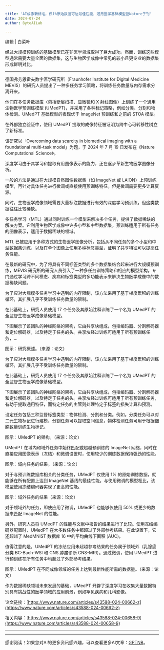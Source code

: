 ```yaml
---

title: 'AI成像新标准，仅1%原始数据可达最佳性能，通用医学基础模型登Nature子刊'
date: 2024-07-24
author: ByteAILab

---
```


编辑 | 白菜叶

经过大规模预训练的基础模型已在非医学领域取得了巨大成功。然而，训练这些模型通常需要大量全面的数据集，这与生物医学成像中常见的较小且更专业的数据集形成鲜明对比。

---


德国弗劳恩霍夫数字医学研究所（Fraunhofer Institute for Digital Medicine MEVIS）的研究人员提出了一种多任务学习策略，将训练任务数量与内存需求分离开来。

他们在多任务数据库（包括断层扫描、显微镜和 X 射线图像）上训练了一个通用生物医学预训练模型 (UMedPT)，并采用了各种标记策略，例如分类、分割和物体检测。UMedPT 基础模型的表现优于 ImageNet 预训练和之前的 STOA 模型。

在外部独立验证中，使用 UMedPT 提取的成像特征被证明为跨中心可转移性树立了新标准。

该研究以「Overcoming data scarcity in biomedical imaging with a foundational multi-task model」为题，于 2024 年 7 月 19 日发布在《Nature Computational Science》。

深度学习由于其学习和提取有用图像表示的能力，正在逐步革新生物医学图像分析。

一般的方法是通过在大规模自然图像数据集（如 ImageNet 或 LAION）上预训练模型，再针对具体任务进行微调或直接使用预训练特征。但是微调需要更多计算资源。

同时，生物医学成像领域需要大量标注数据进行有效的深度学习预训练，但这类数据往往比较稀缺。

多任务学习（MTL）通过同时训练一个模型来解决多个任务，提供了数据稀缺的解决方案。它利用生物医学成像中许多小型和中型数据集，预训练适用于所有任务的图像表示，适用于数据稀缺的领域。

MTL 已被应用于多种方式的生物医学图像分析，包括从不同任务的多个小型和中型数据集训练，以及在单个图像上使用多种标签类型，证明了共享特征可以提高任务性能。

在最新的研究中，为了将具有不同标签类型的多个数据集结合起来进行大规模预训练，MEVIS 研究所的研究人员引入了一种多任务训练策略和相应的模型架构，专门通过学习跨不同模态、疾病和标签类型的多功能表示来解决生物医学成像中的数据稀缺问题。

为了应对大规模多任务学习中遇到的内存限制，该方法采用了基于梯度累积的训练循环，其扩展几乎不受训练任务数量的限制。

在此基础上，研究人员使用 17 个任务及其原始注释训练了一个名为 UMedPT 的全监督生物医学成像基础模型。

下图展示了该团队的神经网络的架构，它由共享块组成，包括编码器、分割解码器和定位解码器，以及特定于任务的头。共享块经过训练可适用于所有预训练任务，...

图示：研究概述。（来源：论文）

为了应对大规模多任务学习中遇到的内存限制，该方法采用了基于梯度累积的训练循环，其扩展几乎不受训练任务数量的限制。

在此基础上，研究人员使用 17 个任务及其原始注释训练了一个名为 UMedPT 的全监督生物医学成像基础模型。

下图展示了该团队的神经网络的架构，它由共享块组成，包括编码器、分割解码器和定位解码器，以及特定于任务的头。共享块经过训练可适用于所有预训练任务，有助于提取通用特征，而特定任务的主管则处理特定于标签的损失计算和预测。

设定任务包括三种监督标签类型：物体检测、分割和分类。例如，分类任务可以对二元生物标记进行建模，分割任务可以提取空间信息，物体检测任务可用于根据细胞数量训练生物标记。

图示：UMedPT 的架构。（来源：论文）

UMedPT 在域内和域外任务中始终匹配或超越预训练的 ImageNet 网络，同时在直接应用图像表示（冻结）和微调设置时，使用较少的训练数据保持强劲的性能。

图示：域内任务的结果。（来源：论文）

对于与预训练数据库相关的分类任务，UMedPT 仅使用 1% 的原始训练数据，就能够在所有配置上达到 ImageNet 基线的最佳性能。与使用微调的模型相比，该模型使用冻结编码器实现了更高的性能。

图示：域外任务的结果（来源：论文）

对于领域外的任务，即使应用了微调，UMedPT 也能够仅使用 50% 或更少的数据来匹配 ImageNet 的性能。

另外，研究人员将 UMedPT 的性能与文献中报告的结果进行了比较。使用冻结编码器配置时，UMedPT 在大多数任务中都超过了外部参考结果。在此设置下，它还超越了 MedMNIST 数据库 16 中的平均曲线下面积 (AUC)。

值得注意的是，UMedPT 的冻结应用未超越参考结果的任务属于领域外（乳腺癌分类 BC-Bach-WSI 和 CNS 肿瘤诊断 CNS-MRI）。通过微调，使用 UMedPT 进行预训练在所有任务中均超过了外部参考结果。

图示：UMedPT 在不同成像领域的任务上达到最新性能所需的数据量。（来源：论文）

作为数据稀缺领域未来发展的基础，UMedPT 开辟了深度学习在收集大量数据特别具有挑战性的医学领域的应用前景，例如罕见疾病和儿科影像。

论文链接：[https://www.nature.com/articles/s43588-024-00662-z](https://www.nature.com/articles/s43588-024-00662-z)

相关内容：[https://www.nature.com/articles/s43588-024-00658-9](https://www.nature.com/articles/s43588-024-00658-9)

---
---
感谢阅读！如果您对AI的更多资讯感兴趣，可以查看更多AI文章：[GPTNB](https://gptnb.com)。